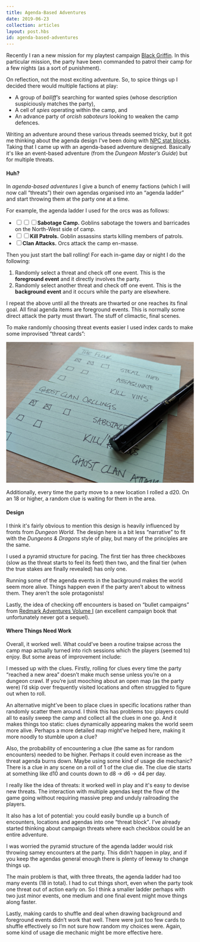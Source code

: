 ```yaml
---
title: Agenda-Based Adventures
date: 2019-06-23
collection: articles
layout: post.hbs
id: agenda-based-adventures
---
```

<p id="description">Recently I ran a new mission for my playtest campaign <a href="black-griffin-session-30.html">Black Griffin</a>. In this particular mission, the party have been commanded to patrol their camp for a few nights (as a sort of punishment).</p>

On reflection, not the most exciting adventure. So, to spice things up I decided there would multiple factions at play:

- A group of <em>bailiff’s</em> searching for wanted spies (whose description suspiciously matches the party),
- A cell of <em>spies</em> operating within the camp, and
- An advance party of <em>orcish saboteurs</em> looking to weaken the camp defences.

Writing an adventure around these various threads seemed tricky, but it got me thinking about the agenda design I've been doing with <a href="https://imgur.com/a/ehRrxxO?" target="_blank">NPC stat blocks</a>. Taking that I came up with an agenda-based adventure designed. Basically it's like an event-based adventure (from the <em>Dungeon Master’s Guide</em>) but for multiple threats.

<h4>Huh?</h4>

In <em>agenda-based adventures</em> I give a bunch of enemy factions (which I will now call <q>threats</q>) their own agendas organised into an <q>agenda ladder</q> and start throwing them at the party one at a time.

For example, the agenda ladder I used for the orcs was as follows:

<ul>
  <li><input type="checkbox"><input type="checkbox"><input type="checkbox"><strong>Sabotage Camp.</strong> Goblins sabotage the towers and barricades on the North-West side of camp.</li>
  <li><input type="checkbox"><input type="checkbox"><strong>Kill Patrols.</strong> Goblin assassins starts killing members of patrols.</li>
  <li><input type="checkbox"><strong>Clan Attacks.</strong> Orcs attack the camp en-masse.</li>
</ul>

Then you just start the ball rolling! For each in-game day or night I do the following:

1. Randomly select a threat and check off one event. This is the <strong>foreground event</strong> and it directly involves the party.
2. Randomly select another threat and check off one event. This is the <strong>background event</strong> and it occurs while the party are elsewhere.

I repeat the above until all the threats are thwarted or one reaches its final goal. All final agenda items are foreground events. This is normally some direct attack the party must thwart. The stuff of climactic, final scenes.

To make randomly choosing threat events easier I used index cards to make some improvised “threat cards”:

<img id="og-image" src="images/front-cards.jpg" alt="Photo of threat index cards">

Additionally, every time the party move to a new location I rolled a d20. On an 18 or higher, a random clue is waiting for them in the area.

<h4>Design</h4>

I think it's fairly obvious to mention this design is heavily influenced by fronts from <em>Dungeon World</em>. The design here is a bit less <q>narrative</q> to fit with the <em>Dungeons &amp; Dragons</em> style of play, but many of the principles are the same.

I used a pyramid structure for pacing. The first tier has three checkboxes (slow as the threat starts to feel its feet) then two, and the final tier (when the true stakes are finally revealed) has only one.

Running some of the agenda events in the background makes the world seem more alive. Things happen even if the party aren’t about to witness them. They aren’t the sole protagonists!

Lastly, the idea of checking off encounters is based on <q>bullet campaigns</q> from <a href="https://www.drivethrurpg.com/product/177791/Redmark-Adventures-Volume-1-Varria-1e" target="_blank">Redmark Adventures Volume I</a> (an excellent campaign book that unfortunately never got a sequel).

<h4>Where Things Need Work</h4>

Overall, it worked well. What could’ve been a routine traipse across the camp map actually turned into rich sessions which the players (seemed to) enjoy. But some areas of improvement include:

I messed up with the clues. Firstly, rolling for clues every time the party “reached a new area” doesn’t make much sense unless you’re on a dungeon crawl. If you’re just mooching about an open map (as the party were) I’d skip over frequently visited locations and often struggled to figure out when to roll.

An alternative might’ve been to place clues in specific locations rather than randomly scatter them around. I think this has problems too: players could all to easily sweep the camp and collect all the clues in one go. And it makes things too static: clues dynamically appearing makes the world seem more alive. Perhaps a more detailed map might’ve helped here, making it more noodly to stumble upon a clue?

Also, the probability of encountering a clue (the same as for random encounters) needed to be higher. Perhaps it could even increase as the threat agenda burns down. Maybe using some kind of usage die mechanic? There is a clue in any scene on a roll of 1 of the clue die. The clue die starts at something like d10 and counts down to d8 → d6 → d4 per day.

I really like the idea of threats: it worked well in play and it's easy to devise new threats. The interaction with multiple agendas kept the flow of the game going without requiring massive prep and unduly railroading the players.

It also has a lot of potential: you could easily bundle up a bunch of encounters, locations and agendas into one <q>threat block</q>. I’ve already started thinking about campaign threats where each checkbox could be an entire adventure.

I was worried the pyramid structure of the agenda ladder would risk throwing samey encounters at the party. This didn’t happen in play, and if you keep the agendas general enough there is plenty of leeway to change things up.

The main problem is that, with three threats, the agenda ladder had too many events (18 in total). I had to cut things short, even when the party took one threat out of action early on. So I think a smaller ladder perhaps with two just minor events, one medium and one final event might move things along faster.

Lastly, making cards to shuffle and deal when drawing background and foreground events didn’t work that well. There were just too few cards to shuffle effectively so I’m not sure how random my choices were. Again, some kind of usage die mechanic might be more effective here.

